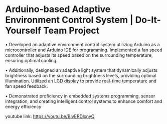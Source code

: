 # Arduino-based Adaptive Environment Control System​​​​​​​ | Do-It-Yourself Team Project

• Developed an adaptive environment control system utilizing Arduino as a microcontroller and Arduino IDE for programming. Implemented a fan speed controller that adjusts its speed based on the surrounding temperature, ensuring optimal cooling.

• Additionally, designed an adaptive light system that dynamically adjusts brightness based on the surrounding brightness levels, providing optimal illumination. Utilized an LCD display to provide real-time temperature and fan speed feedback.

• Demonstrated proficiency in embedded systems programming, sensor integration, and creating intelligent control systems to enhance comfort and energy efficiency

youtube link: https://youtu.be/BlvERDlxnyQ
